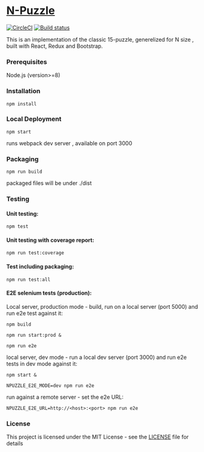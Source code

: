 # [N-Puzzle](http://guyo.github.io/n-puzzle "n-puzzle")
[![CircleCI](https://circleci.com/gh/guyo/n-puzzle.svg?style=shield)](https://circleci.com/gh/guyo/n-puzzle) [![Build status](https://ci.appveyor.com/api/projects/status/9ig82toxm3txfc7u/branch/master?svg=true)](https://ci.appveyor.com/project/guyo/n-puzzle/branch/master)


This is an implementation of the classic 15-puzzle, 
generelized for N size ,  built with React, Redux and Bootstrap.


### Prerequisites

Node.js (version>=8)

### Installation
```
npm install
``` 

### Local Deployment
```
npm start 
```
runs webpack dev server , available on port 3000

### Packaging
```
npm run build
```

packaged files will be under ./dist

### Testing 
#### Unit testing:
```
npm test
```

#### Unit testing with coverage report:
```
npm run test:coverage
```

#### Test including packaging:
```
npm run test:all
```

#### E2E selenium tests (production):


Local server, production mode - build, run on a local server (port 5000) and run e2e test against it:
```
npm build

npm run start:prod &

npm run e2e
````

local server, dev mode - run a local dev server (port 3000) and run e2e tests in dev mode against it:
```
npm start &

NPUZZLE_E2E_MODE=dev npm run e2e
```

run against a remote server - set the e2e URL:
```
NPUZZLE_E2E_URL=http://<host>:<port> npm run e2e
```


### License

This project is licensed under the MIT License - see the [LICENSE](LICENSE) file for details
